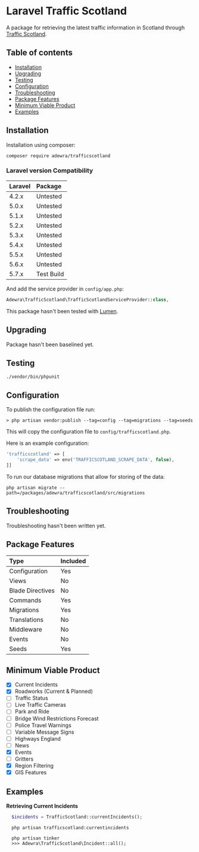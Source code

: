 Laravel Traffic Scotland
===============

A package for retrieving the latest traffic information in Scotland through [Traffic Scotland](https://trafficscotland.org/).

Table of contents
-----------------
* [Installation](#installation)
* [Upgrading](#upgrading)
* [Testing](#testing)
* [Configuration](#configuration)
* [Troubleshooting](#troubleshooting)
* [Package Features](#troubleshooting)
* [Minimum Viable Product](#minimumviableproduct)
* [Examples](#examples)

Installation
------------

Installation using composer:

```
composer require adewra/trafficscotland
```

### Laravel version Compatibility

 Laravel  | Package
:---------|:----------
 4.2.x    | Untested
 5.0.x    | Untested
 5.1.x    | Untested
 5.2.x    | Untested
 5.3.x    | Untested
 5.4.x    | Untested
 5.5.x    | Untested
 5.6.x    | Untested
 5.7.x    | Test Build

And add the service provider in `config/app.php`:

```php
Adewra\TrafficScotland\TrafficScotlandServiceProvider::class,
```

This package hasn't been tested with [Lumen](http://lumen.laravel.com).

Upgrading
---------

Package hasn't been baselined yet.

Testing
-------

```
./vendor/bin/phpunit
```

Configuration
-------------

To publish the configuration file run:

```
> php artisan vendor:publish --tag=config --tag=migrations --tag=seeds
```

This will copy the configuration file to `config/trafficscotland.php`.

Here is an example configuration:

```php
'trafficscotland' => [
    'scrape_data' => env('TRAFFICSCOTLAND_SCRAPE_DATA', false),
]]
```

To run our database migrations that allow for storing of the data:

```
php artisan migrate --path=/packages/adewra/trafficscotland/src/migrations
```


Troubleshooting
-------

Troubleshooting hasn't been written yet.

Package Features
-------------

 Type  | Included
:---------|:----------
 Configuration    | Yes
 Views    | No
 Blade Directives    | No
 Commands    | Yes
 Migrations    | Yes
 Translations    | No
 Middleware    | No
 Events   | No
 Seeds    | Yes
 
Minimum Viable Product
-------- 
- [x] Current Incidents
- [x] Roadworks (Current & Planned)
- [ ] Traffic Status
- [ ] Live Traffic Cameras
- [ ] Park and Ride
- [ ] Bridge Wind Restrictions Forecast
- [ ] Police Travel Warnings
- [ ] Variable Message Signs
- [ ] Highways England
- [ ] News
- [x] Events
- [ ] Gritters
- [x] Region Filtering
- [x] GIS Features

Examples
-------- 
 
 **Retrieving Current Incidents**
  
  ```php
    $incidents = TrafficScotland::currentIncidents();
  ```
  ```
    php artisan trafficscotland:currentincidents
  ```
  ```
    php artisan tinker
    >>> Adewra\TrafficScotland\Incident::all();
  ```
